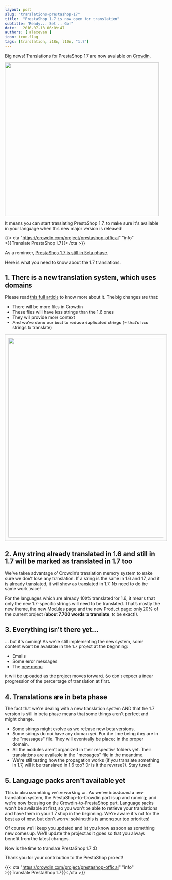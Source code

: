 ```yaml
---
layout: post
slug: "translations-prestashop-17"
title:  "PrestaShop 1.7 is now open for translation"
subtitle: "Ready... Set... Go!"
date:   2016-07-13 06:09:47
authors: [ alexeven ]
icon: icon-flag
tags: [translation, i18n, l10n, "1.7"]
---
```




Big news!
Translations for PrestaShop 1.7 are now available on [Crowdin](https://crowdin.com/project/prestashop-official).


<img width="500" src="/assets/images/2016/07/PrestaShop_17_ready_translation.png">

It means you can start translating PrestaShop 1.7, to make sure it's available in your language when this new major version is released!

{{< cta "https://crowdin.com/project/prestashop-official" "info" >}}Translate PrestaShop 1.7{{< /cta >}}

As a reminder, [PrestaShop 1.7 is still in Beta phase]().

Here is what you need to know about the 1.7 translations.

## 1. There is a new translation system, which uses domains

Please read [this full article](http://build.prestashop.com/news/new-translation-system-prestashop-17/) to know more about it. The big changes are that:

* There will be more files in Crowdin
* These files will have less strings than the 1.6 ones
* They will provide more context
* And we've done our best to reduce duplicated strings (= that’s less strings to translate)


<img style="border: 1px solid #CCC; padding: 10px;" width="650" src="/assets/images/2016/07/Crowdin_before_after.png">

## 2. Any string already translated in 1.6 and still in 1.7 will be marked as translated in 1.7 too

We've taken advantage of Crowdin’s translation memory system to make sure we don't lose any translation. If a string is the same in 1.6 and 1.7, and it is already translated, it will show as translated in 1.7. No need to do the same work twice!

For the languages which are already 100% translated for 1.6, it means that only the new 1.7-specific strings will need to be translated. That’s mostly the new theme, the new Modules page and the new Product page: only 20% of the current project (**about 7,700 words to translate**, to be exact!).


## 3. Everything isn't there yet...

... but it's coming!
As we're still implementing the new system, some content won't be available in the 1.7 project at the beginning:

* Emails
* Some error messages
* The [new menu](http://build.prestashop.com/news/how-we-reorganized-main-menu-prestashop-1.7/)

It will be uploaded as the project moves forward. So don't expect a linear progression of the percentage of translation at first.


## 4. Translations are in beta phase

The fact that we're dealing with a new translation system AND that the 1.7 version is still in beta phase means that some things aren't perfect and might change.

* Some strings might evolve as we release new beta versions.
* Some strings do not have any domain yet. For the time being they are in the "messages" file. They will eventually be placed in the proper domain.
* All the modules aren't organized in their respective folders yet. Their translations are available in the "messages" file in the meantime.
* We're still testing how the propagation works (if you translate something in 1.7, will it be translated in 1.6 too? Or is it the reverse?). Stay tuned!

## 5. Language packs aren't available yet

This is also something we're working on. As we've introduced a new translation system, the PrestaShop-to-Crowdin part is up and running; and we're now focusing on the Crowdin-to-PrestaShop part. Language packs won't be available at first, so you won't be able to retrieve your translations and have them in your 1.7 shop in the beginning. We're aware it's not for the best as of now, but don't worry: solving this is among our top priorities!

Of course we'll keep you updated and let you know as soon as something new comes up. We'll update the project as it goes so that you always benefit from the latest changes.

Now is the time to translate PrestaShop 1.7 :D

Thank you for your contribution to the PrestaShop project!

{{< cta "https://crowdin.com/project/prestashop-official" "info" >}}Translate PrestaShop 1.7{{< /cta >}}
